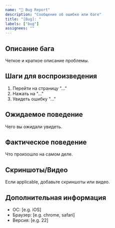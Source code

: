 ```yaml
---
name: "🐞 Bug Report"
description: "Сообщение об ошибке или баге"
title: "[Bug]: "
labels: ["bug"]
assignees: ""
---
```


## Описание бага
Четкое и краткое описание проблемы.

## Шаги для воспроизведения
1. Перейти на страницу "..."
2. Нажать на "..."
3. Увидеть ошибку "..."

## Ожидаемое поведение
Чего вы ожидали увидеть.

## Фактическое поведение
Что произошло на самом деле.

## Скриншоты/Видео
Если applicable, добавьте скриншоты или видео.

## Дополнительная информация
- ОС: [e.g. iOS]
- Браузер: [e.g. chrome, safari]
- Версия: [e.g. 22]

